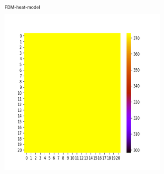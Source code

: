 FDM-heat-model

<img src="https://github.com/acciptris/FDM-heat-model/blob/master/movie.gif" width="500" height="500" />